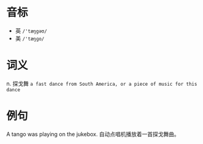 # 音标

- 英 `/'tæŋgəʊ/`
- 美 `/'tæŋɡo/`

# 词义

n. 探戈舞
`a fast dance from South America, or a piece of music for this dance`

# 例句

A tango was playing on the jukebox.
自动点唱机播放着一首探戈舞曲。


